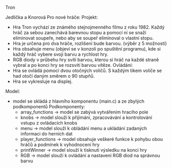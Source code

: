 Tron

Jedlička a Knorová
Pro nové hráče:
  Projekt:
  -	Hra Tron vychází ze známého stejnojmenného filmu z roku 1982. Každý hráč za sebou zanechává barevnou stopu a pomocí ní se snaží eliminovat soupeře, nebo aby se soupeř eliminoval o vlastní stopu.
  -	Hra je určena pro dva hráče, rozlišení bude barvou. (výběr z 5 možností)
  -	Hra obsahuje menu (objeví se v konzoli po spuštění programu), kde si každý hráč vybere svoji barvu a rychlost hry.
  -	RGB diody v průbehu hry svítí barvou, kterou si hráč na každé straně vybral a po konci hry se rozsvití barvou vítěze.
  Ovládání:
  -	Hra se ovládá pomocí dvou otočných voličů. S každým tikem voliče se had otočí daným směrem o 90 stupňů.
  -	Hra se vykresluje na displej.

Model:
- model se skládá z hlavního komponentu (main.c) a ze zbylých podkomponentů
  Podkomponenty:
  - array_functions -> model se zabývá vytvářením hracího pole
  - knobs -> model slouží k přijímání, zpracovávání a kontrolování vstupu z ovládacích knobs
  - menu -> model slouží k obládání menu a ukládání zadaných informaci do herních dat
  - player_functions -> model obsahuje veškeré funkce k pohybu obou hráčů a podmínek k vyhodnocení hry
  - printWinner -> model slouží k tisknutí výsledku na konci hry
  - RGB -> model slouží k ovládání a nastavení RGB diod na správnou barvu  

